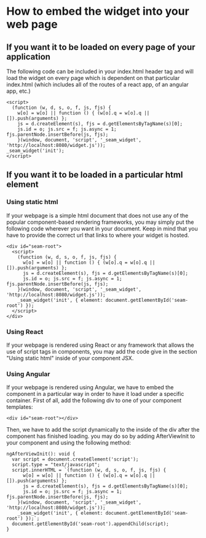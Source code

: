 # How to embed the widget into your web page

## If you want it to be loaded on every page of your application

The following code can be included in your index.html header tag and will load the widget on every page which is dependent on that particular index.html (which includes all of the routes of a react app, of an angular app, etc.)

```
<script>
  (function (w, d, s, o, f, js, fjs) {
    w[o] = w[o] || function () { (w[o].q = w[o].q || []).push(arguments) };
    js = d.createElement(s), fjs = d.getElementsByTagName(s)[0];
    js.id = o; js.src = f; js.async = 1; fjs.parentNode.insertBefore(js, fjs);
    }(window, document, 'script', '_seam_widget', 'http://localhost:8080/widget.js'));
_seam_widget('init');
</script>
```

## If you want it to be loaded in a particular html element

### Using static html

If your webpage is a simple html document that does not use any of the popular component-based rendering frameworks, you may simply put the following code wherever you want in your document. Keep in mind that you have to provide the correct url that links to where your widget is hosted.

```
<div id="seam-root">
  <script>
    (function (w, d, s, o, f, js, fjs) {
      w[o] = w[o] || function () { (w[o].q = w[o].q || []).push(arguments) };
      js = d.createElement(s), fjs = d.getElementsByTagName(s)[0];
      js.id = o; js.src = f; js.async = 1; fjs.parentNode.insertBefore(js, fjs);
    }(window, document, 'script', '_seam_widget', 'http://localhost:8080/widget.js'));
    _seam_widget('init', { element: document.getElementById('seam-root') });
  </script>
</div>
```

### Using React

If your webpage is rendered using React or any framework that allows the use of script tags in components, you may add the code give in the section "Using static html" inside of your component JSX.

### Using Angular

If your webpage is rendered using Angular, we have to embed the component in a particular way in order to have it load under a specific container. First of all, add the following div to one of your component templates:

```
<div id="seam-root"></div>
```

Then, we have to add the script dynamically to the inside of the div after the component has finished loading. you may do so by adding AfterViewInit to your component and using the following method:

```
ngAfterViewInit(): void {
  var script = document.createElement('script');
  script.type = "text/javascript";
  script.innerHTML = `(function (w, d, s, o, f, js, fjs) {
      w[o] = w[o] || function () { (w[o].q = w[o].q || []).push(arguments) };
      js = d.createElement(s), fjs = d.getElementsByTagName(s)[0];
      js.id = o; js.src = f; js.async = 1; fjs.parentNode.insertBefore(js, fjs);
    }(window, document, 'script', '_seam_widget', 'http://localhost:8080/widget.js'));
    _seam_widget('init', { element: document.getElementById('seam-root') });`;
  document.getElementById('seam-root').appendChild(script);
} 
```